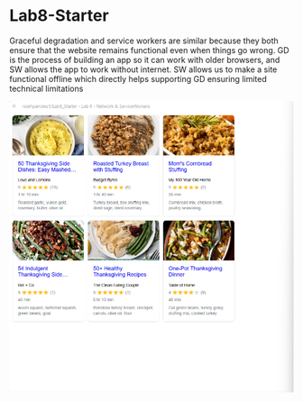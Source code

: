 # Lab8-Starter

Graceful degradation and service workers are similar because they both ensure that the website remains functional even when things go wrong. GD is the process of building an app so it can work with older browsers, and SW allows the app to work without internet. SW allows us to make a site functional offline which directly helps supporting GD ensuring limited technical limitations

![alt text](pwa.png)